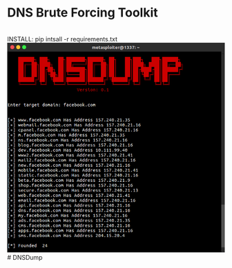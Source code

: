 <h1>DNS Brute Forcing Toolkit</h1>
<br>
INSTALL: pip intsall -r requirements.txt
<br>
<img src="screenshot.png" /># DNSDump
